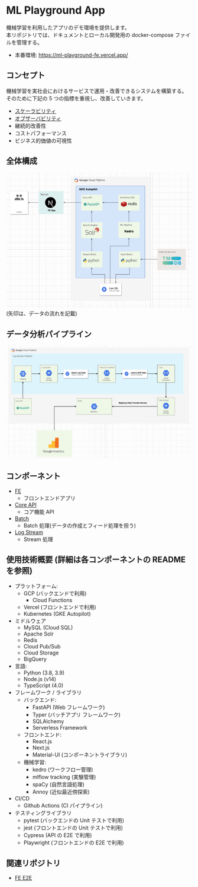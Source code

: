 # ML Playground App

機械学習を利用したアプリのデモ環境を提供します。<br>
本リポジトリでは、ドキュメントとローカル開発用の docker-compose ファイルを管理する。

- 本番環境: https://ml-playground-fe.vercel.app/

## コンセプト

機械学習を実社会におけるサービスで運用・改善できるシステムを構築する。<br>
そのために下記の 5 つの指標を重視し、改善していきます。

- [スケーラビリティ](https://github.com/yuya-okada527/ml-playground/blob/develop/docs/phase1/scalability.md)
- [オブザーバビリティ](https://github.com/yuya-okada527/ml-playground/blob/develop/docs/phase1/obserbability.md)
- 継続的改善性
- コストパフォーマンス
- ビジネス的価値の可視性

## 全体構成

![全体構成図](https://github.com/yuya-okada527/ml-playground/blob/develop/docs/phase1/%20image/%E3%83%95%E3%82%A7%E3%83%BC%E3%82%BA1%E5%85%A8%E4%BD%93%E6%A7%8B%E6%88%90%E5%9B%B3.png)
(矢印は、データの流れを記載)

## データ分析パイプライン

![データ分析パイプライン](https://github.com/yuya-okada527/ml-playground/blob/develop/docs/phase2/images/data_pipeline_design.png)

## コンポーネント

- [FE](https://github.com/yuya-okada527/ml-playground-fe)
  - フロントエンドアプリ
- [Core API](https://github.com/yuya-okada527/ml-playground-core-api)
  - コア機能 API
- [Batch](https://github.com/yuya-okada527/ml-playground-batch)
  - Batch 処理(データの作成とフィード処理を担う)
- [Log Stream](https://github.com/yuya-okada527/ml-playground-stream)
  - Stream 処理

## 使用技術概要 (詳細は各コンポーネントの README を参照)

- プラットフォーム:
  - GCP (バックエンドで利用)
    - Cloud Functions
  - Vercel (フロントエンドで利用)
  - Kubernetes (GKE Autopilot)
- ミドルウェア
  - MySQL (Cloud SQL)
  - Apache Solr
  - Redis
  - Cloud Pub/Sub
  - Cloud Storage
  - BigQuery
- 言語:
  - Python (3.8, 3.9)
  - Node.js (v14)
  - TypeScript (4.0)
- フレームワーク / ライブラリ
  - バックエンド:
    - FastAPI (Web フレームワーク)
    - Typer (バッチアプリ フレームワーク)
    - SQLAlchemy
    - Serverless Framework
  - フロントエンド:
    - React.js
    - Next.js
    - Material-UI (コンポーネントライブラリ)
  - 機械学習:
    - kedro (ワークフロー管理)
    - mlflow tracking (実験管理)
    - spaCy (自然言語処理)
    - Annoy (近似最近傍探索)
- CI/CD
  - Github Actions (CI パイプライン)
- テスティングライブラリ
  - pytest (バックエンドの Unit テストで利用)
  - jest (フロントエンドの Unit テストで利用)
  - Cypress (API の E2E で利用)
  - Playwright (フロントエンドの E2E で利用)

## 関連リポジトリ

- [FE E2E](https://github.com/yuya-okada527/ml-playground-fe-e2e)
